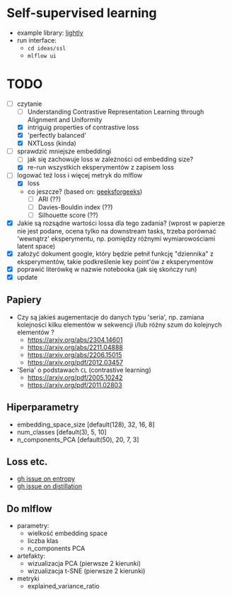 # Self-supervised learning

* example library: [lightly](https://docs.lightly.ai/self-supervised-learning/index.html)
* run interface:
    - `cd ideas/ssl`
    - `mlflow ui`

# TODO
- [ ] czytanie
    - [ ] Understanding Contrastive Representation Learning through Alignment and Uniformity
    - [x] intriguig properties of contrastive loss
    - [x] 'perfectly balanced'
    - [x] NXTLoss (kinda)
- [ ] sprawdzić mniejsze embeddingi
    - [ ] jak się zachowuje loss w zależności od embedding size?
    - [x] re-run wszystkich eksperymentów z zapisem loss
- [ ] logować też loss i więcej metryk do mlflow
    - [x] loss
    - co jeszcze? (based on: [geeksforgeeks](https://www.geeksforgeeks.org/clustering-performance-evaluation-in-scikit-learn/))
        - [ ] ARI  (??)
        - [ ] Davies-Bouldin index (??)
        - [ ] Silhouette score (??)
- [x] Jakie są rozsądne wartości lossa dla tego zadania? (wprost w papierze nie jest podane, ocena tylko na downstream tasks, trzeba porównać 'wewnątrz' eksperymentu, np. pomiędzy różnymi wymiarowościami latent space)
- [x] założyć dokument google, który będzie pełnił funkcję "dziennika" z eksperymentów, takie podkreślenie key point'ów z eksperymentów
- [x] poprawić literówkę w nazwie notebooka (jak się skończy run)
- [x] update

## Papiery
* Czy są jakieś augementacje do danych typu 'seria', np. zamiana kolejności kilku elementów w sekwencji i/lub różny szum do kolejnych elementów ?
    - https://arxiv.org/abs/2304.14601
    - https://arxiv.org/abs/2211.04888
    - https://arxiv.org/abs/2206.15015
    - https://arxiv.org/pdf/2012.03457
* 'Seria' o podstawach `CL` (contrastive learning)
    - https://arxiv.org/pdf/2005.10242
    - https://arxiv.org/pdf/2011.02803

## Hiperparametry
- embedding_space_size [default(128), 32, 16, 8]
- num_classes [default(3), 5, 10]
- n_components_PCA [default(50), 20, 7, 3]

## Loss etc.
* [gh issue on entropy](https://github.com/google-research/simclr/issues/188)
* [gh issue on distillation](https://github.com/google-research/simclr/issues/159)

## Do mlflow
- parametry:
    - wielkość embedding space
    - liczba klas
    - n_components PCA
- artefakty:
    - wizualizacja PCA (pierwsze 2 kierunki)
    - wizualizacja t-SNE (pierwsze 2 kierunki)
- metryki
    - explained_variance_ratio
